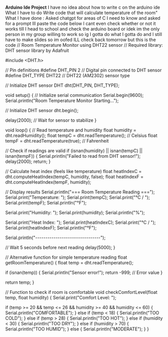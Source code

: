 **Arduino Ide Project**
I have no idea about how to write c on the arduino ide 
What I have to do Write code that will calculate temperature of the room"
What I have done : Asked chatgpt for areas of C I need to know and asked for a prompt Ill paste the code below I cant even check whether or not it works till I head to school and check the arduino board or idek im the only person in my group willing to work so ig I gotta do what I gotta do and I still have to make slides so im oofed
ILL check back tomorrow but this is the code
// Room Temperature Monitor using DHT22 sensor
// Required library: DHT sensor library by Adafruit

#include <DHT.h>

// Pin definitions
#define DHT_PIN 2        // Digital pin connected to DHT sensor
#define DHT_TYPE DHT22   // DHT22 (AM2302) sensor type

// Initialize DHT sensor
DHT dht(DHT_PIN, DHT_TYPE);

void setup() {
  // Initialize serial communication
  Serial.begin(9600);
  Serial.println("Room Temperature Monitor Starting...");
  
  // Initialize DHT sensor
  dht.begin();
  
  delay(2000); // Wait for sensor to stabilize
}

void loop() {
  // Read temperature and humidity
  float humidity = dht.readHumidity();
  float tempC = dht.readTemperature();        // Celsius
  float tempF = dht.readTemperature(true);    // Fahrenheit
  
  // Check if readings are valid
  if (isnan(humidity) || isnan(tempC) || isnan(tempF)) {
    Serial.println("Failed to read from DHT sensor!");
    delay(2000);
    return;
  }
  
  // Calculate heat index (feels like temperature)
  float heatIndexC = dht.computeHeatIndex(tempC, humidity, false);
  float heatIndexF = dht.computeHeatIndex(tempF, humidity);
  
  // Display results
  Serial.println("=== Room Temperature Reading ===");
  Serial.print("Temperature: ");
  Serial.print(tempC);
  Serial.print("°C / ");
  Serial.print(tempF);
  Serial.println("°F");
  
  Serial.print("Humidity: ");
  Serial.print(humidity);
  Serial.println("%");
  
  Serial.print("Heat Index: ");
  Serial.print(heatIndexC);
  Serial.print("°C / ");
  Serial.print(heatIndexF);
  Serial.println("°F");
  
  Serial.println("--------------------------------");
  
  // Wait 5 seconds before next reading
  delay(5000);
}

// Alternative function for simple temperature reading
float getRoomTemperature() {
  float temp = dht.readTemperature();
  
  if (isnan(temp)) {
    Serial.println("Sensor error!");
    return -999; // Error value
  }
  
  return temp;
}

// Function to check if room is comfortable
void checkComfortLevel(float temp, float humidity) {
  Serial.print("Comfort Level: ");
  
  if (temp >= 20 && temp <= 26 && humidity >= 40 && humidity <= 60) {
    Serial.println("COMFORTABLE");
  } else if (temp < 18) {
    Serial.println("TOO COLD");
  } else if (temp > 28) {
    Serial.println("TOO HOT");
  } else if (humidity < 30) {
    Serial.println("TOO DRY");
  } else if (humidity > 70) {
    Serial.println("TOO HUMID");
  } else {
    Serial.println("MODERATE");
  }
}
